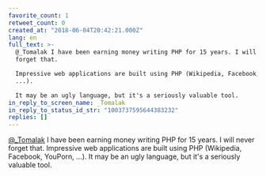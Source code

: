 ```yaml
---
favorite_count: 1
retweet_count: 0
created_at: "2018-06-04T20:42:21.000Z"
lang: en
full_text: >-
  @_Tomalak I have been earning money writing PHP for 15 years. I will never
  forget that. 

  Impressive web applications are built using PHP (Wikipedia, Facebook, YouPorn,
  ...).

  It may be an ugly language, but it's a seriously valuable tool.
in_reply_to_screen_name: _Tomalak
in_reply_to_status_id_str: "1003737595644383232"
replies: []
---
```


[@\_Tomalak](https://twitter.com/_Tomalak) I have been earning money writing PHP
for 15 years. I will never forget that. Impressive web applications are built
using PHP (Wikipedia, Facebook, YouPorn, ...). It may be an ugly language, but
it's a seriously valuable tool.
